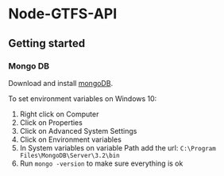 # Node-GTFS-API
## Getting started

### Mongo DB
Download and install [mongoDB](https://www.mongodb.com/download-center?jmp=nav#community).

To set environment variables on Windows 10:
1. Right click on Computer
2. Click on Properties
3. Click on Advanced System Settings
4. Click on Environment variables
5. In System variables on variable Path add the url: `C:\Program Files\MongoDB\Server\3.2\bin`
6. Run `mongo -version` to make sure everything is ok
